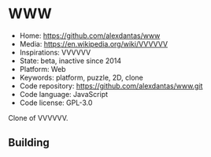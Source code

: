 # WWW

- Home: https://github.com/alexdantas/www
- Media: https://en.wikipedia.org/wiki/VVVVVV
- Inspirations: VVVVVV
- State: beta, inactive since 2014
- Platform: Web
- Keywords: platform, puzzle, 2D, clone
- Code repository: https://github.com/alexdantas/www.git
- Code language: JavaScript
- Code license: GPL-3.0

Clone of VVVVVV.

## Building
